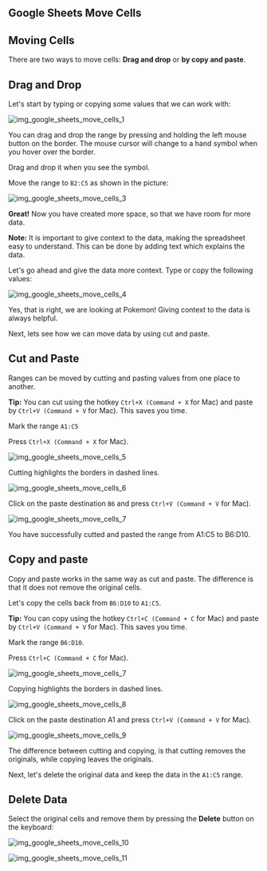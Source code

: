 Google Sheets Move Cells
---



Moving Cells
---
There are two ways to move cells: **Drag and drop** or **by copy and paste**.



Drag and Drop
---
Let's start by typing or copying some values that we can work with:


![img_google_sheets_move_cells_1](https://user-images.githubusercontent.com/47166768/191948138-0890dc97-20ab-44b0-a904-1cd3740de51e.png)

You can drag and drop the range by pressing and holding the left mouse button on the border. The mouse cursor will change to a hand symbol when you hover over the border.

Drag and drop it when you see the symbol.

Move the range to `B2:C5` as shown in the picture:

![img_google_sheets_move_cells_3](https://user-images.githubusercontent.com/47166768/191948668-d4f03913-33de-4c62-b67d-569d21d2cc8e.png)



**Great!** Now you have created more space, so that we have room for more data.

**Note:** It is important to give context to the data, making the spreadsheet easy to understand. This can be done by adding text which explains the data.

Let's go ahead and give the data more context. Type or copy the following values:

![img_google_sheets_move_cells_4](https://user-images.githubusercontent.com/47166768/191948776-086b98ad-7937-4486-9935-c83aef470080.png)


Yes, that is right, we are looking at Pokemon! Giving context to the data is always helpful.

Next, lets see how we can move data by using cut and paste.




Cut and Paste
---
Ranges can be moved by cutting and pasting values from one place to another.

**Tip:** You can cut using the hotkey `Ctrl+X (Command + X` for Mac) and paste by `Ctrl+V (Command + V` for Mac). This saves you time.

Mark the range `A1:C5`

Press `Ctrl+X (Command + X` for Mac).

![img_google_sheets_move_cells_5](https://user-images.githubusercontent.com/47166768/191949131-cb3d4090-28fc-4249-bcd0-6a8bad3d822e.png)

Cutting highlights the borders in dashed lines.

![img_google_sheets_move_cells_6](https://user-images.githubusercontent.com/47166768/191949166-1700feb2-b69c-4b86-a6ee-41d8cbf20751.png)

Click on the paste destination `B6` and press `Ctrl+V (Command + V` for Mac).

![img_google_sheets_move_cells_7](https://user-images.githubusercontent.com/47166768/191949852-a52150ba-9d41-4338-92d5-52c9e3845b21.png)


You have successfully cutted and pasted the range from A1:C5 to B6:D10.

Copy and paste
---
Copy and paste works in the same way as cut and paste. The difference is that it does not remove the original cells.

Let's copy the cells back from `B6:D10` to `A1:C5`.

**Tip:** You can copy using the hotkey `Ctrl+C (Command + C` for Mac) and paste by `Ctrl+V (Command + V` for Mac). This saves you time.

Mark the range `B6:D10`.

Press `Ctrl+C (Command + C` for Mac).

![img_google_sheets_move_cells_7](https://user-images.githubusercontent.com/47166768/191950191-2feca9c8-cdbe-4d9a-9449-06cdeaf884ac.png)


Copying highlights the borders in dashed lines.

![img_google_sheets_move_cells_8](https://user-images.githubusercontent.com/47166768/191950244-92977df7-50b3-49cc-b7ec-79600e2dcdfd.png)

Click on the paste destination A1 and press `Ctrl+V (Command + V` for Mac).

![img_google_sheets_move_cells_9](https://user-images.githubusercontent.com/47166768/191950300-bc2d2c7f-ba66-4eb7-b740-73f7b74f3f4a.png)


The difference between cutting and copying, is that cutting removes the originals, while copying leaves the originals.

Next, let's delete the original data and keep the data in the `A1:C5` range.




Delete Data
---
Select the original cells and remove them by pressing the **Delete** button on the keyboard:

![img_google_sheets_move_cells_10](https://user-images.githubusercontent.com/47166768/191950449-f231d280-c7bb-40bc-96f2-5668b7749d9a.png)

![img_google_sheets_move_cells_11](https://user-images.githubusercontent.com/47166768/191950471-a3f3e5f0-91b4-4a6e-8193-045fa1346d11.png)

